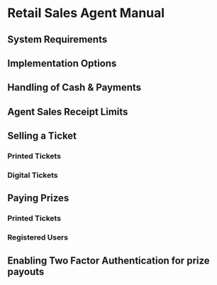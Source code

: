 <!-- TITLE: Retail Sales Agents -->
<!-- SUBTITLE: A quick summary of Retail Sales Agents -->

# Retail Sales Agent Manual
## System Requirements
## 	Implementation Options
## Handling of Cash & Payments
## Agent Sales Receipt Limits
## Selling a Ticket
### Printed Tickets
### Digital Tickets

## Paying Prizes
### Printed Tickets
### Registered Users
## Enabling Two Factor Authentication for prize payouts